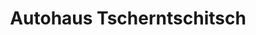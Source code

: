 ---
title: "Autohaus Tscherntschitsch"
url: /unterschwarza/autohaus-tscherntschitsch/
shop: Autohaus
---